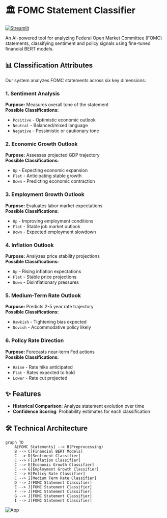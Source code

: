 # 🏛️ FOMC Statement Classifier

[![Streamlit](https://img.shields.io/badge/Streamlit-FF4B4B?style=for-the-badge&logo=Streamlit&logoColor=white)](https://fomc-economic-attribute-classifier.streamlit.app/)

An AI-powered tool for analyzing Federal Open Market Committee (FOMC) statements, classifying sentiment and policy signals using fine-tuned financial BERT models.

## 📊 Classification Attributes

Our system analyzes FOMC statements across six key dimensions:

### 1. Sentiment Analysis
**Purpose:** Measures overall tone of the statement  
**Possible Classifications:**
- `Positive` - Optimistic economic outlook
- `Neutral` - Balanced/mixed language
- `Negative` - Pessimistic or cautionary tone

### 2. Economic Growth Outlook
**Purpose:** Assesses projected GDP trajectory  
**Possible Classifications:**
- `Up` - Expecting economic expansion
- `Flat` - Anticipating stable growth
- `Down` - Predicting economic contraction

### 3. Employment Growth Outlook
**Purpose:** Evaluates labor market expectations  
**Possible Classifications:**
- `Up` - Improving employment conditions
- `Flat` - Stable job market outlook
- `Down` - Expected employment slowdown

### 4. Inflation Outlook
**Purpose:** Analyzes price stability projections  
**Possible Classifications:**
- `Up` - Rising inflation expectations
- `Flat` - Stable price projections
- `Down` - Disinflationary pressures

### 5. Medium-Term Rate Outlook
**Purpose:** Predicts 2-5 year rate trajectory  
**Possible Classifications:**
- `Hawkish` - Tightening bias expected
- `Dovish` - Accommodative policy likely

### 6. Policy Rate Direction
**Purpose:** Forecasts near-term Fed actions  
**Possible Classifications:**
- `Raise` - Rate hike anticipated
- `Flat` - Rates expected to hold
- `Lower` - Rate cut projected


## ✨ Features

- **Historical Comparison**: Analyze statement evolution over time
- **Confidence Scoring**: Probability estimates for each classification

## 🛠️ Technical Architecture

```mermaid
graph TD
    A[FOMC Statements] --> B(Preprocessing)
    B --> C[Financial BERT Models]
    C --> D[Sentiment Classifier]
    C --> F[Inflation Classifier]
    C --> E[Economic Growth Classifier]
    C --> G[Employment Growth Classifier]
    C --> H[Policy Rate Classifier]
    C --> I[Medium Term Rate Classifier]
    D --> J[FOMC Statement Classifier]
    E --> J[FOMC Statement Classifier]
    F --> J[FOMC Statement Classifier]
    G --> J[FOMC Statement Classifier]
    I --> J[FOMC Statement Classifier]
```
![App](https://github.com/user-attachments/assets/7ca0eed7-fc56-4ae9-b2ac-16f0f98b26c5)
